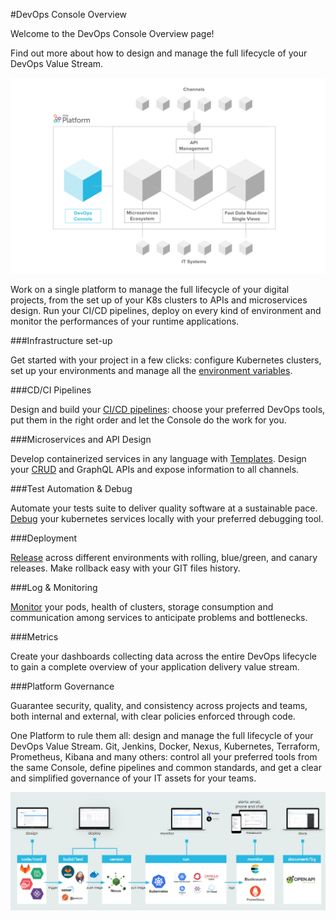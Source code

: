 #DevOps Console Overview

Welcome to the DevOps Console Overview page!

Find out more about how to design and manage the full lifecycle of your DevOps Value Stream.


![image alt text](img/devops_console.png)

Work on a single platform to manage the full lifecycle of your digital projects, from the set up of your K8s clusters to APIs and
microservices design. Run your CI/CD pipelines, deploy on every kind of environment and monitor the performances of your
runtime applications.


###Infrastructure set-up

Get started with your project in a few clicks: configure Kubernetes clusters, set up your environments and manage all the [environment variables](../development_suite/overview-dev-suite.md).

###CD/CI Pipelines

Design and build your [CI/CD pipelines](../../development_suite/deploy/deploy.md): choose your preferred DevOps tools, put them in the right order and let the Console do the work for you.

###Microservices and API Design

Develop containerized services in any language with [Templates](../../runtime_suite/overview-runtime-suite/#microservices-marketplace.md). Design your [CRUD](../../development_suite/api-console/api-design/crud_advanced.md) and GraphQL APIs and expose information to all channels.

###Test Automation & Debug

Automate your tests suite to deliver quality software at a sustainable pace. [Debug](../../development_suite/debugging/telepresence/) your kubernetes services locally with your preferred debugging tool.

###Deployment

[Release](../deploy/deploy/#deploy-details-page.md) across different environments with rolling, blue/green, and canary releases. Make rollback easy with your GIT files history.

###Log & Monitoring

[Monitor](../../development_suite/monitoring/monitoring/) your pods, health of clusters, storage consumption and communication among services to anticipate problems and bottlenecks.

###Metrics

Create your dashboards collecting data across the entire DevOps lifecycle to gain a complete overview of your application delivery value stream.

###Platform Governance

Guarantee security, quality, and consistency across projects and teams, both internal and external, with clear policies enforced through code.


One Platform to rule them all: design and manage the full lifecycle of your DevOps Value Stream.
Git, Jenkins, Docker, Nexus, Kubernetes, Terraform, Prometheus, Kibana and many others: control all your preferred tools from the same Console, define pipelines and common standards, and get a clear and simplified governance of your IT assets for your teams.


![image alt text](img/valuestream.png)
